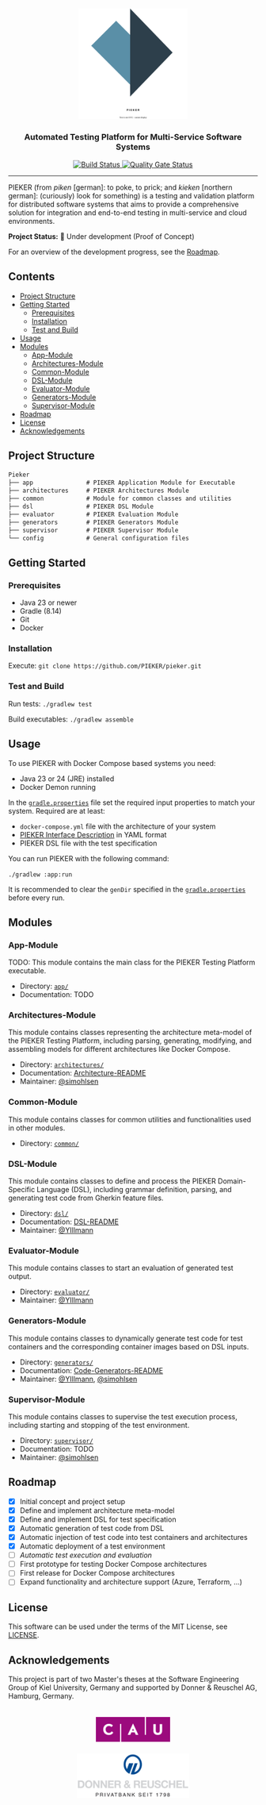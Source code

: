 <br>
<p align="center">
  <picture>
    <img src=".img/pieker-logo.svg" width="220">
  </picture>
</p>
<h3 align="center">Automated Testing Platform for Multi-Service Software Systems</h3>

<p align="center">
  <a href="https://github.com/PIEKER/Pieker/actions/workflows/build.yml">
    <img src="https://github.com/PIEKER/Pieker/actions/workflows/build.yml/badge.svg" alt="Build Status"/>
  </a>
  <a href="https://sonarcloud.io/summary/new_code?id=pieker">
    <img src="https://sonarcloud.io/api/project_badges/measure?project=pieker&metric=alert_status" alt="Quality Gate Status"/>
  </a>
</p>

<hr/>

PIEKER (from _piken_ [german]: to poke, to prick; and _kieken_ [northern german]: (curiously) look for something) is a
testing and validation platform for distributed software systems that aims to provide a comprehensive solution for
integration and end-to-end testing in multi-service and cloud environments.

**Project Status:** 🚧 Under development (Proof of Concept)

For an overview of the development progress, see the [Roadmap](#roadmap).

## Contents

- [Project Structure](#project-structure)
- [Getting Started](#getting-started)
    - [Prerequisites](#prerequisites)
    - [Installation](#installation)
    - [Test and Build](#test-and-build)
- [Usage](#usage)
- [Modules](#modules)
    - [App-Module](#app-module)
    - [Architectures-Module](#architectures-module)
    - [Common-Module](#common-module)
    - [DSL-Module](#dsl-module)
    - [Evaluator-Module](#evaluator-module)
    - [Generators-Module](#generators-module)
    - [Supervisor-Module](#supervisor-module)
- [Roadmap](#roadmap)
- [License](#license)
- [Acknowledgements](#acknowledgements)

## Project Structure

```
Pieker
├── app               # PIEKER Application Module for Executable
├── architectures     # PIEKER Architectures Module
├── common            # Module for common classes and utilities
├── dsl               # PIEKER DSL Module
├── evaluator         # PIEKER Evaluation Module
├── generators        # PIEKER Generators Module
├── supervisor        # PIEKER Supervisor Module
└── config            # General configuration files
```

## Getting Started

### Prerequisites

- Java 23 or newer
- Gradle (8.14)
- Git
- Docker

### Installation

Execute: `git clone https://github.com/PIEKER/pieker.git`

### Test and Build

Run tests: `./gradlew test`

Build executables: `./gradlew assemble`

## Usage

To use PIEKER with Docker Compose based systems you need:

  - Java 23 or 24 (JRE) installed
  - Docker Demon running

In the [`gradle.properties`](./gradle.properties) file set the required input properties to match your system. Required 
are at least:

- `docker-compose.yml` file with the architecture of your system
- [PIEKER Interface Description](architectures/src/main/java/pieker/architectures/description/README.md) in YAML format
- PIEKER DSL file with the test specification

You can run PIEKER with the following command:

`./gradlew :app:run`

It is recommended to clear the `genDir` specified in the [`gradle.properties`](./gradle.properties) before every run.

## Modules

### App-Module

TODO: This module contains the main class for the PIEKER Testing Platform executable.

- Directory: [`app/`](./app)
- Documentation: TODO

### Architectures-Module

This module contains classes representing the architecture meta-model of the PIEKER Testing Platform, including parsing,
generating, modifying, and assembling models for different architectures like Docker Compose.

- Directory: [`architectures/`](./architectures)
- Documentation: [Architecture-README](./architectures/README.md)
- Maintainer: [@simohlsen](https://github.com/simohlsen)

### Common-Module

This module contains classes for common utilities and functionalities used in other modules.

- Directory: [`common/`](./common)

### DSL-Module

This module contains classes to define and process the PIEKER Domain-Specific Language (DSL), including grammar
definition, parsing, and generating test code from Gherkin feature files.

- Directory: [`dsl/`](./dsl)
- Documentation: [DSL-README](./dsl/README.md)
- Maintainer: [@YIllmann](https://github.com/YIllmann)

### Evaluator-Module

This module contains classes to start an evaluation of generated test output.

- Directory: [`evaluator/`](./evaluator)
- Maintainer: [@YIllmann](https://github.com/YIllmann)

### Generators-Module

This module contains classes to dynamically generate test code for test containers and the corresponding container 
images based on DSL inputs.

- Directory: [`generators/`](./generators)
- Documentation: [Code-Generators-README](./generators/README.md)
- Maintainer: [@YIllmann](https://github.com/YIllmann), [@simohlsen](https://github.com/simohlsen)

### Supervisor-Module

This module contains classes to supervise the test execution process, including starting and stopping of the test
environment.

- Directory: [`supervisor/`](./generators)
- Documentation: TODO
- Maintainer: [@simohlsen](https://github.com/simohlsen)

## Roadmap

- [x] Initial concept and project setup
- [x] Define and implement architecture meta-model
- [x] Define and implement DSL for test specification
- [x] Automatic generation of test code from DSL
- [x] Automatic injection of test code into test containers and architectures
- [x] Automatic deployment of a test environment
- [ ] _Automatic test execution and evaluation_
- [ ] First prototype for testing Docker Compose architectures
- [ ] First release for Docker Compose architectures
- [ ] Expand functionality and architecture support (Azure, Terraform, ...)

## License

This software can be used under the terms of the MIT License, see [LICENSE](./LICENSE).

## Acknowledgements

This project is part of two Master's theses at the Software Engineering Group of Kiel University, Germany and supported
by Donner & Reuschel AG, Hamburg, Germany.

<p align="center">
  <img src=".img/cau-logo.svg" alt="Kiel University Logo" height="50" hspace="50" vspace="20"/>
  <img src=".img/dur-logo.svg" alt="Donner & Reuschel AG Logo" height="90" hspace="50"/>
</p>

